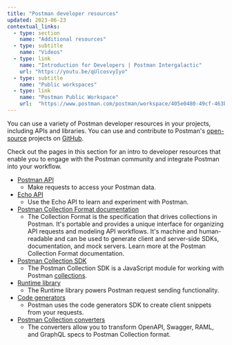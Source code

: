 ```yaml
---
title: "Postman developer resources"
updated: 2023-06-23
contextual_links:
  - type: section
    name: "Additional resources"
  - type: subtitle
    name: "Videos"
  - type: link
    name: "Introduction for Developers | Postman Intergalactic"
    url: "https://youtu.be/qUlcosvyIyo"
  - type: subtitle
    name: "Public workspaces"
  - type: link
    name: "Postman Public Workspace"
    url:  "https://www.postman.com/postman/workspace/405e0480-49cf-463b-8052-6c0d05a8e8f3"
---
```


You can use a variety of Postman developer resources in your projects, including APIs and libraries. You can use and contribute to Postman's [open-source](https://www.postman.com/open-philosophy/) projects on [GitHub](https://github.com/postmanlabs).

Check out the pages in this section for an intro to developer resources that enable you to engage with the Postman community and integrate Postman into your workflow.

* [Postman API](/docs/developer/postman-api/intro-api/)
    * Make requests to access your Postman data.
* [Echo API](/docs/developer/echo-api/)
    * Use the Echo API to learn and experiment with Postman.
* [Postman Collection Format documentation](https://learning.postman.com/collection-format/)
    * The Collection Format is the specification that drives collections in Postman. It's portable and provides a unique interface for organizing API requests and modeling API workflows. It's machine and human-readable and can be used to generate client and server-side SDKs, documentation, and mock servers. Learn more at the Postman Collection Format documentation.
* [Postman Collection SDK](/docs/developer/collection-sdk/)
    * The Postman Collection SDK is a JavaScript module for working with Postman [collections](/docs/sending-requests/intro-to-collections/).
* [Runtime library](/docs/developer/runtime-library/)
    * The Runtime library powers Postman request sending functionality.
* [Code generators](/docs/developer/code-generators/)
    * Postman uses the code generators SDK to create client snippets from your requests.
* [Postman Collection converters](/docs/developer/collection-conversion/)
    * The converters allow you to transform OpenAPI, Swagger, RAML, and GraphQL specs to Postman Collection format.
